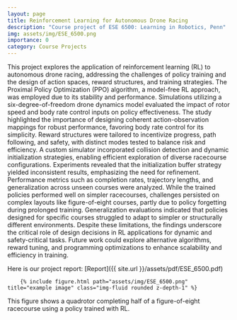```yaml
---
layout: page
title: Reinforcement Learning for Autonomous Drone Racing
description: "Course project of ESE 6500: Learning in Robotics, Penn"
img: assets/img/ESE_6500.png
importance: 0
category: Course Projects
---
```


 This project explores the application of reinforcement learning (RL) to autonomous drone racing, addressing the challenges of policy training and the design of action spaces, reward structures, and training strategies. The Proximal Policy Optimization (PPO) algorithm, a model-free RL approach, was employed due to its stability and performance. Simulations utilizing a six-degree-of-freedom drone dynamics model evaluated the impact of rotor speed and body rate control inputs on policy effectiveness. The study highlighted the importance of designing coherent action-observation mappings for robust performance, favoring body rate control for its simplicity. Reward structures were tailored to incentivize progress, path following, and safety, with distinct modes tested to balance risk and efficiency. A custom simulator incorporated collision detection and dynamic initialization strategies, enabling efficient exploration of diverse racecourse configurations. Experiments revealed that the initialization buffer strategy yielded inconsistent results, emphasizing the need for refinement. Performance metrics such as completion rates, trajectory lengths, and generalization across unseen courses were analyzed. While the trained policies performed well on simpler racecourses, challenges persisted on complex layouts like figure-of-eight courses, partly due to policy forgetting during prolonged training. Generalization evaluations indicated that policies designed for specific courses struggled to adapt to simpler or structurally different environments. Despite these limitations, the findings underscore the critical role of design decisions in RL applications for dynamic and safety-critical tasks. Future work could explore alternative algorithms, reward tuning, and programming optimizations to enhance scalability and efficiency in training.

 
 Here is our project report: [Report]({{ site.url }}/assets/pdf/ESE_6500.pdf)


<div class="col-sm-12 text-center">
    
        {% include figure.html path="assets/img/ESE_6500.png" title="example image" class="img-fluid rounded z-depth-1" %}
    
</div>
<div class="caption">
    This figure shows a quadrotor completing half of a figure-of-eight racecourse using a policy trained with RL.
</div>








